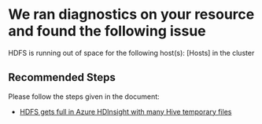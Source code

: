<properties
    pageTitle="HDInsight Hdfds Disk is running out of space"
    description="HDInsight Insight to check if Hdfs Disk is runnig out of space"
    infoBubbleText="Found error with Hdfs Disk space in cluster. See details on the right"
    service="microsoft.hdinsight"
    resource="clusters"
    authors="Sainath"
    ms.author="v-samaly"
    displayOrder=""
    articleId="HDI_HDFSDiskFull"
    diagnosticScenario="HDInsightHdfsDiskFullInsight"
    selfHelpType="rca"
    supportTopicIds="32636429,32636432"
    resourceTags=""
    productPesIds="15078"
    cloudEnvironments="public, mooncake, blackforest, fairfax, usnat, ussec"
	ownershipId="AzureData_HDInsight"
/>

# We ran diagnostics on your resource and found the following issue

<!--issueDescription-->
HDFS is running out of space for the following host(s): <!--$Hosts-->[Hosts]<!--/$Hosts--> in the cluster
<!--/issueDescription-->
	

## **Recommended Steps**

Please follow the steps given in the document:

* [HDFS gets full in Azure HDInsight with many Hive temporary files](https://blogs.msdn.microsoft.com/bigdatasupport/2016/08/15/hdfs-gets-full-in-azure-hdinsight-with-many-hive-temporary-files/)
